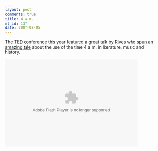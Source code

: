```yaml
--- 
layout: post
comments: true
title: 4 a.m.
mt_id: 137
date: 2007-08-05
---
```

The [TED](http://en.wikipedia.org/wiki/TED_%28conference%29) conference this year featured a great talk by [Rives](http://www.shopliftwindchimes.com/) who [spun an amazing tale](http://www.ted.com/index.php/talks/view/id/148) about the use of the time 4 a.m. in literature, music and history.

<object classid="clsid:d27cdb6e-ae6d-11cf-96b8-444553540000" codebase="http://download.macromedia.com/pub/shockwave/cabs/flash/swflash.cab#version=8,0,0,0" width="432" height="285" id="VE_Player" align="middle"><param name="movie" value="http://static.videoegg.com/ted/flash/loader.swf"><param NAME="FlashVars" VALUE="bgColor=FFFFFF&file=http://static.videoegg.com/ted/movies/RIVES-4AM-2007_high.flv&autoPlay=false&fullscreenURL=http://static.videoegg.com/ted/flash/fullscreen.html&forcePlay=false&logo=&allowFullscreen=true"><param name="quality" value="high"><param name="allowScriptAccess" value="always"><param name="bgcolor" value="#FFFFFF"><param name="scale" value="noscale"><param name="wmode" value="window"><embed src="http://static.videoegg.com/ted/flash/loader.swf" FlashVars="bgColor=FFFFFF&file=http://static.videoegg.com/ted/movies/RIVES-4AM-2007_high.flv&autoPlay=false&fullscreenURL=http://static.videoegg.com/ted/flash/fullscreen.html&forcePlay=false&logo=&allowFullscreen=true" quality="high" allowScriptAccess="always" bgcolor="#FFFFFF" scale="noscale" wmode="window" width="432" height="285" name="VE_Player" align="middle" type="application/x-shockwave-flash" pluginspage="http://www.macromedia.com/go/getflashplayer"></object>
